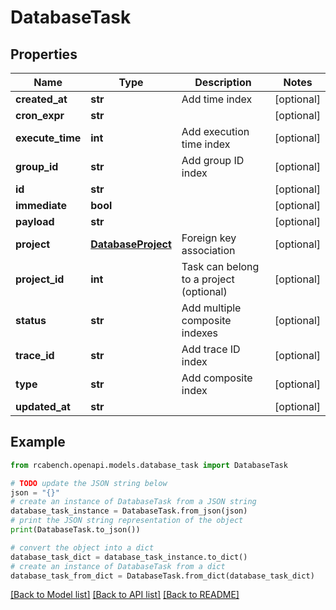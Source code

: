 # DatabaseTask


## Properties

Name | Type | Description | Notes
------------ | ------------- | ------------- | -------------
**created_at** | **str** | Add time index | [optional] 
**cron_expr** | **str** |  | [optional] 
**execute_time** | **int** | Add execution time index | [optional] 
**group_id** | **str** | Add group ID index | [optional] 
**id** | **str** |  | [optional] 
**immediate** | **bool** |  | [optional] 
**payload** | **str** |  | [optional] 
**project** | [**DatabaseProject**](DatabaseProject.md) | Foreign key association | [optional] 
**project_id** | **int** | Task can belong to a project (optional) | [optional] 
**status** | **str** | Add multiple composite indexes | [optional] 
**trace_id** | **str** | Add trace ID index | [optional] 
**type** | **str** | Add composite index | [optional] 
**updated_at** | **str** |  | [optional] 

## Example

```python
from rcabench.openapi.models.database_task import DatabaseTask

# TODO update the JSON string below
json = "{}"
# create an instance of DatabaseTask from a JSON string
database_task_instance = DatabaseTask.from_json(json)
# print the JSON string representation of the object
print(DatabaseTask.to_json())

# convert the object into a dict
database_task_dict = database_task_instance.to_dict()
# create an instance of DatabaseTask from a dict
database_task_from_dict = DatabaseTask.from_dict(database_task_dict)
```
[[Back to Model list]](../README.md#documentation-for-models) [[Back to API list]](../README.md#documentation-for-api-endpoints) [[Back to README]](../README.md)


